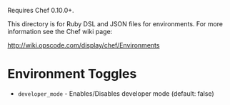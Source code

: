Requires Chef 0.10.0+.

This directory is for Ruby DSL and JSON files for environments. For more information see the Chef wiki page:

http://wiki.opscode.com/display/chef/Environments

Environment Toggles
===================

* `developer_mode` - Enables/Disables developer mode (default: false)
